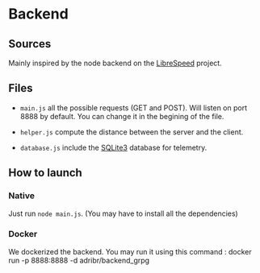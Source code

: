 # Backend

## Sources

Mainly inspired by the node backend on the [LibreSpeed](https://github.com/librespeed/speedtest/tree/node) project.

## Files

- `main.js` all the possible requests (GET and POST). Will listen on port 8888 by default. You can change it in the begining of the file.

- `helper.js` compute the distance between the server and the client.

- `database.js` include the [SQLite3](https://www.sqlite.org/index.html) database for telemetry.

## How to launch

### Native

Just run `node main.js`. (You may have to install all the dependencies)

### Docker

We dockerized the backend. You may run it using this command :
docker run -p 8888:8888 -d adribr/backend_grpg

